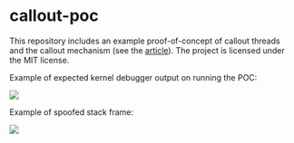 # callout-poc
This repository includes an example proof-of-concept of callout threads and the callout mechanism (see the [article](https://secret.club/2021/01/12/callout.html)). The project is licensed under the MIT license.

Example of expected kernel debugger output on running the POC:

![](../main/img/expected.png)

Example of spoofed stack frame:

![](../main/img/stack.png)